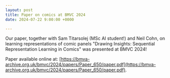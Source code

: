 ```yaml
---
layout: post
title: Paper on comics at BMVC 2024
date: 2024-07-22 9:00:00 +0000

---
```


Our paper, together with Sam Titarsolej (MSc AI student!) and Neil Cohn, on learning representations of comic panels "Drawing Insights: Sequential Representation Learning in Comics" was presented at BMVC 2024!

Paper available online at: [https://bmva-archive.org.uk/bmvc/2024/papers/Paper_650/paper.pdf](https://bmva-archive.org.uk/bmvc/2024/papers/Paper_650/paper.pdf).